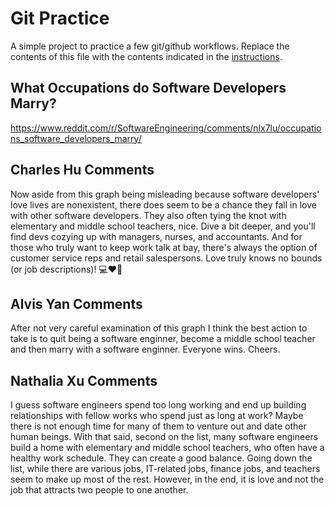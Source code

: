 # Git Practice
A simple project to practice a few git/github workflows.  Replace the contents of this file with the contents indicated in the [instructions](./instructions.md).

## What Occupations do Software Developers Marry?
https://www.reddit.com/r/SoftwareEngineering/comments/nlx7lu/occupations_software_developers_marry/

## Charles Hu Comments
Now aside from this graph being misleading because software developers' love lives are nonexistent, there does seem to be a chance they fall in love with other software developers. They also often tying the knot with elementary and middle school teachers, nice. Dive a bit deeper, and you'll find devs cozying up with managers, nurses, and accountants. And for those who truly want to keep work talk at bay, there's always the option of customer service reps and retail salespersons. Love truly knows no bounds (or job descriptions)! 💻❤️🍎

## Alvis Yan Comments
After not very careful examination of this graph I think the best action to take is to quit being a software enginner, become a middle school teacher and then marry with a software enginner. Everyone wins. Cheers. 

## Nathalia Xu Comments
I guess software engineers spend too long working and end up building relationships with fellow works who spend just as long at work? Maybe there is not enough time for many of them to venture out and date other human beings. With that said, second on the list, many software engineers build a home with elementary and middle school teachers, who often have a healthy work schedule. They can create a good balance. Going down the list, while there are various jobs, IT-related jobs, finance jobs, and teachers seem to make up most of the rest. However, in the end, it is love and not the job that attracts two people to one another. 